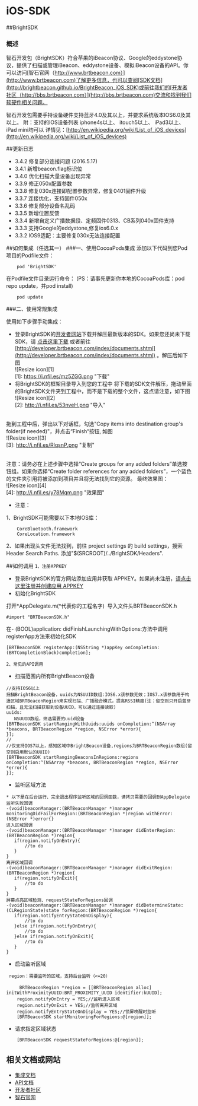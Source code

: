 iOS-SDK
=======

##BrightSDK
### 概述

智石开发包（BrightSDK）符合苹果的iBeacon协议、Google的eddystone协议，提供了扫描或管理iBeacon、eddystone设备、模拟iBeacon设备的API。你可以访问[智石官网（http://www.brtbeacon.com）](http://www.brtbeacon.com)了解更多信息，也可以查阅[SDK文档](http://brightbeacon.github.io/BrightBeacon_iOS_SDK)或前往我们的[开发者社区（http://bbs.brtbeacon.com）](http://bbs.brtbeacon.com)交流和找到我们软硬件相关问题。

智石开发包需要手持设备硬件支持蓝牙4.0及其以上，并要求系统版本IOS6.0及其以上。
附：支持的IOS设备列表
iphone4s以上、
itouch5以上、
iPad3以上、
iPad mini均可以
详情见：[http://en.wikipedia.org/wiki/List_of_iOS_devices](http://en.wikipedia.org/wiki/List_of_iOS_devices)

##更新日志
 *  3.4.2 修复部分连接问题 (2016.5.17)
 *  3.4.1 新增beacon.flag标识位
 *  3.4.0 优化扫描大量设备出现异常
 *  3.3.9 修正050x配置参数
 *  3.3.8 修复030x连接即配置参数异常，修复0401固件升级
 *  3.3.7 连接优化，支持固件050x
 *  3.3.6 修复部分设备名乱码
 *  3.3.5 新增位置反馈
 *  3.3.4 新增自定义广播数据段、定频固件0313、CB系列040x固件支持
 *  3.3.3 支持Google的eddystone,修复ios6.0.x
 *  3.3.2 IOS9适配：主要修复030x无法连接配置

##如何集成（任选其一）
###一、使用CocoaPods集成
添加以下代码到您Pod项目的Podfile文件：

```
	pod 'BrightSDK'
```
在Podfile文件目录运行命令：
(PS：请事先更新你本地的CocoaPods库：pod repo update，并pod install)

```
	pod update
```

###二、使用常规集成

使用如下步骤手动集成：
- 登录BrightSDK的[开发者网站](http://developer.brtbeacon.com)下载并解压最新版本的SDK。如果您还尚未下载SDK，请 [点击这里下载](http://developer.brtbeacon.com/index/documents.shtml) 或者前往 [http://developer.brtbeacon.com/index/documents.shtml](http://developer.brtbeacon.com/index/documents.shtml) 。解压后如下图<br/>
![Resize icon][1]<br/>
[1]: https://i.nfil.es/mz5ZGG.png "下载"
- 将BrightSDK的框架目录导入到您的工程中
将下载的SDK文件解压，拖动里面的BrightSDK文件夹到工程中，而不是下载的整个文件，这点请注意，如下图<br/>
![Resize icon][2]<br/>
[2]: http://i.nfil.es/53nveH.png "导入"

<br/>拖到工程中后，弹出以下对话框，勾选"Copy items into destination group's folder(if needed)"，并点击“Finish“按钮, 如图<br/>
![Resize icon][3]<br/>
[3]: http://i.nfil.es/RlqsnP.png "复制"

<br/>注意：请务必在上述步骤中选择“Create groups for any added folders”单选按钮组。如果你选择“Create folder references for any added folders”，一个蓝色的文件夹引用将被添加到项目并且将无法找到它的资源。
最终效果图：<br/>
![Resize icon][4]<br/>
[4]: http://i.nfil.es/y78Mqm.png "效果图"



- 注意：

1、BrightSDK可能需要以下本地IOS库：

```
	CoreBluetooth.framework
	CoreLocation.framework
```

2、如果出现头文件无法找到，前往 project settings 的 build settings，搜索Header Search Paths. 添加"$(SRCROOT)/../BrightSDK/Headers".


##如何调用
`1、注册APPKEY`<br/>

- 登录BrightSDK的官方网站添加应用并获取 APPKEY。如果尚未注册，[请点击这里注册并创建应用 APPKEY](http://developer.brtbeacon.com)
- 初始化BrightSDK

打开*AppDelegate.m(*代表你的工程名字)  导入文件头BRTBeaconSDK.h

```
#import "BRTBeaconSDK.h"
```
在- (BOOL)application: didFinishLaunchingWithOptions:方法中调用registerApp方法来初始化SDK

```
[BRTBeaconSDK registerApp:(NSString *)appKey onCompletion:(BRTCompletionBlock)completion];
```
`2、常见的API调用`<br/>

 - 扫描范围内所有BrightBeacon设备
 
 ```
//支持IOS6以上
 扫描BrightBeacon设备，uuids为NSUUID数组:IOS6.x该参数无效；IOS7.x该参数用于构造区域BRTBeaconRegion来实现扫描、广播融合模式，提高RSSI精度(注：留空则只开启蓝牙扫描，且无法扫描获取到设备UUID，可以通过连接读取)
 uuids:
	NSUUID数组，筛选需要的uuid设备
[BRTBeaconSDK startRangingWithUuids:uuids onCompletion:^(NSArray *beacons, BRTBeaconRegion *region, NSError *error){
}];
//
//仅支持IOS7以上，感知区域中BrightBeacon设备,regions为BRTBeaconRegion数组(留空则启用默认的UUID)
[BRTBeaconSDK startRangingBeaconsInRegions:regions onCompletion:^(NSArray *beacons, BRTBeaconRegion *region, NSError *error){
}];
 ```
 
 - 监听区域方法
 
 ```
 * 以下是在后台运行、完全退出程序监听区域的回调函数，请拷贝需要的回调到AppDelegate
监听失败回调
-(void)beaconManager:(BRTBeaconManager *)manager monitoringDidFailForRegion:(BRTBeaconRegion *)region withError:(NSError *)error{}
进入区域回调
-(void)beaconManager:(BRTBeaconManager *)manager didEnterRegion:(BRTBeaconRegion *)region{
	if(region.notifyOnEntry){
		//to do
	}
}
离开区域回调
-(void)beaconManager:(BRTBeaconManager *)manager didExitRegion:(BRTBeaconRegion *)region{
	if(region.notifyOnExit){
		//to do
	}
}
屏幕点亮区域检测、requestStateForRegions回调
-(void)beaconManager:(BRTBeaconManager *)manager didDetermineState:(CLRegionState)state forRegion:(BRTBeaconRegion *)region{
	if(region.notifyEntryStateOnDisplay){
		//to do
	}else if(region.notifyOnEntry){
		//to do
	}else if(region.notifyOnExit){
		//to do
	}
}
```
- 启动监听区域

```
 region：需要监听的区域，支持后台监听（<=20）
 　
     BRTBeaconRegion *region = [[BRTBeaconRegion alloc] initWithProximityUUID:BRT_PROXIMITY_UUID identifier:kUUID];
    region.notifyOnEntry = YES;//监听进入区域
    region.notifyOnExit = YES;//监听离开区域
    region.notifyEntryStateOnDisplay = YES;//锁屏唤醒时监听
    [BRTBeaconSDK startMonitoringForRegions:@[region]];
 ```
 
 - 请求指定区域状态
 
 ```
     [BRTBeaconSDK requestStateForRegions:@[region]];
 ```

## 相关文档或网站
* [集成文档](http://www.brtbeacon.com/home/document_ios.shtml)
* [API文档](http://brightbeacon.github.io/BrightBeacon_iOS_SDK)
* [开发者社区](http://bbs.brtbeacon.com)
* [智石官网](http://www.brtbeacon.com)